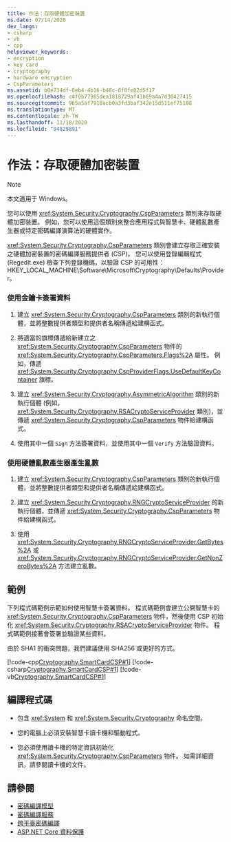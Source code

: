 ```yaml
---
title: 作法：存取硬體加密裝置
ms.date: 07/14/2020
dev_langs:
- csharp
- vb
- cpp
helpviewer_keywords:
- encryption
- key card
- cryptography
- hardware encryption
- CspParameters
ms.assetid: b0e734df-6eb4-4b16-b48c-6f0fe82d5f17
ms.openlocfilehash: c4f0b77985dea1818729af41b69a4a7d30427415
ms.sourcegitcommit: 965a5af7918acb0a3fd3baf342e15d511ef75188
ms.translationtype: MT
ms.contentlocale: zh-TW
ms.lasthandoff: 11/18/2020
ms.locfileid: "94829891"
---
```

# <a name="how-to-access-hardware-encryption-devices"></a>作法：存取硬體加密裝置

> [!NOTE]
> 本文適用于 Windows。

您可以使用 <xref:System.Security.Cryptography.CspParameters> 類別來存取硬體加密裝置。 例如，您可以使用這個類別來整合應用程式與智慧卡、硬體亂數產生器或特定密碼編譯演算法的硬體實作。  

<xref:System.Security.Cryptography.CspParameters> 類別會建立存取正確安裝之硬體加密裝置的密碼編譯服務提供者 (CSP)。  您可以使用登錄編輯程式 (Regedit.exe) 檢查下列登錄機碼，以驗證 CSP 的可用性：HKEY_LOCAL_MACHINE\Software\Microsoft\Cryptography\Defaults\Provider。  
  
### <a name="to-sign-data-using-a-key-card"></a>使用金鑰卡簽署資料  
  
1. 建立 <xref:System.Security.Cryptography.CspParameters> 類別的新執行個體，並將整數提供者類型和提供者名稱傳遞給建構函式。  
  
2. 將適當的旗標傳遞給新建立之 <xref:System.Security.Cryptography.CspParameters> 物件的 <xref:System.Security.Cryptography.CspParameters.Flags%2A> 屬性。  例如，傳遞 <xref:System.Security.Cryptography.CspProviderFlags.UseDefaultKeyContainer> 旗標。  
  
3. 建立 <xref:System.Security.Cryptography.AsymmetricAlgorithm> 類別的新執行個體 (例如，<xref:System.Security.Cryptography.RSACryptoServiceProvider> 類別)，並傳遞 <xref:System.Security.Cryptography.CspParameters> 物件給建構函式。  
  
4. 使用其中一個 `Sign` 方法簽署資料，並使用其中一個 `Verify` 方法驗證資料。  
  
### <a name="to-generate-a-random-number-using-a-hardware-random-number-generator"></a>使用硬體亂數產生器產生亂數  
  
1. 建立 <xref:System.Security.Cryptography.CspParameters> 類別的新執行個體，並將整數提供者類型和提供者名稱傳遞給建構函式。  
  
2. 建立 <xref:System.Security.Cryptography.RNGCryptoServiceProvider> 的新執行個體，並傳遞 <xref:System.Security.Cryptography.CspParameters> 物件給建構函式。  
  
3. 使用 <xref:System.Security.Cryptography.RNGCryptoServiceProvider.GetBytes%2A> 或 <xref:System.Security.Cryptography.RNGCryptoServiceProvider.GetNonZeroBytes%2A> 方法建立亂數。  
  
## <a name="example"></a>範例

下列程式碼範例示範如何使用智慧卡簽署資料。  程式碼範例會建立公開智慧卡的 <xref:System.Security.Cryptography.CspParameters> 物件，然後使用 CSP 初始化 <xref:System.Security.Cryptography.RSACryptoServiceProvider> 物件。  程式碼範例接著會簽署並驗證某些資料。  

由於 SHA1 的衝突問題，我們建議使用 SHA256 或更好的方式。
  
[!code-cpp[Cryptography.SmartCardCSP#1](../../../samples/snippets/cpp/VS_Snippets_CLR/Cryptography.SmartCardCSP/CPP/Cryptography.SmartCardCSP.cpp#1)]
[!code-csharp[Cryptography.SmartCardCSP#1](../../../samples/snippets/csharp/VS_Snippets_CLR/Cryptography.SmartCardCSP/CS/example.cs#1)]
[!code-vb[Cryptography.SmartCardCSP#1](../../../samples/snippets/visualbasic/VS_Snippets_CLR/Cryptography.SmartCardCSP/VB/example.vb#1)]  
  
## <a name="compiling-the-code"></a>編譯程式碼  
  
- 包含 <xref:System> 和 <xref:System.Security.Cryptography> 命名空間。  
  
- 您的電腦上必須安裝智慧卡讀卡機和驅動程式。  
  
- 您必須使用讀卡機的特定資訊初始化 <xref:System.Security.Cryptography.CspParameters> 物件。  如需詳細資訊，請參閱讀卡機的文件。

## <a name="see-also"></a>請參閱

- [密碼編譯模型](cryptography-model.md)
- [密碼編譯服務](cryptographic-services.md)
- [跨平臺密碼編譯](cross-platform-cryptography.md)
- [ASP.NET Core 資料保護](/aspnet/core/security/data-protection/introduction)

